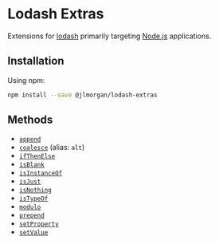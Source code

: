 # Lodash Extras

Extensions for [lodash][] primarily targeting [Node.js][] applications.

## Installation

Using npm:

```bash
npm install --save @jlmorgan/lodash-extras
```

## Methods

* [`append`](docs/append.md)
* [`coalesce`](docs/coalesce.md) (alias: `alt`)
* [`ifThenElse`](docs/ifThenElse.md)
* [`isBlank`](docs/isBlank.md)
* [`isInstanceOf`](docs/isInstanceOf.md)
* [`isJust`](docs/isJust.md)
* [`isNothing`](docs/isNothing.md)
* [`isTypeOf`](docs/isTypeOf.md)
* [`modulo`](docs/modulo.md)
* [`prepend`](docs/prepend.md)
* [`setProperty`](docs/setProperty.md)
* [`setValue`](docs/setValue.md)

[lodash]: https://lodash.com/
[Node.js]: https://nodejs.org/
